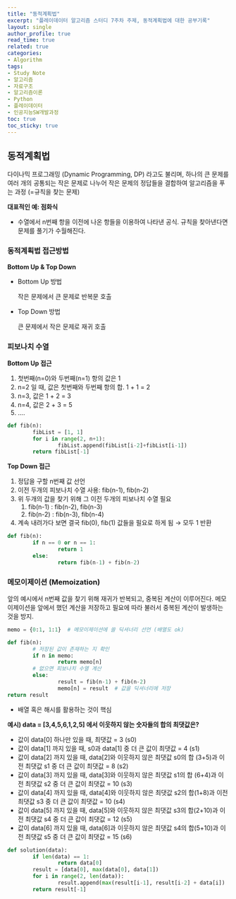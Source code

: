 ```yaml
---
title: "동적계획법"
excerpt: "플레이데이터 알고리즘 스터디 7주차 주제, 동적계획법에 대한 공부기록"
layout: single
author_profile: true
read_time: true
related: true
categories:
- Algorithm
tags:
- Study Note
- 알고리즘
- 자료구조
- 알고리즘이론
- Python
- 플레이데이터
- 인공지능SW개발과정
toc: true
toc_sticky: true
---
```




## 동적계획법

다이나믹 프로그래밍 (Dynamic Programming, DP) 라고도 불리며, 하나의 큰 문제를 여러 개의 공통되는 작은 문제로 나누어 작은 문제의 정답들을 결합하여 알고리즘을 푸는 과정 (=규칙을 찾는 문제)

**대표적인 예: 점화식**

- 수열에서 n번째 항을 이전에 나온 항들을 이용하여 나타낸 공식. 규칙을 찾아낸다면 문제를 풀기가 수월해진다.

### 동적계획법 접근방법

**Bottom Up & Top Down**

- Bottom Up 방법

  작은 문제에서 큰 문제로 반복문 호출

- Top Down 방법

  큰 문제에서 작은 문제로 재귀 호출

### 피보나치 수열

**Bottom Up 접근**

1. 첫번째(n=0)와 두번째(n=1) 항의 값은 1
2. n=2 일 때, 값은 첫번째와 두번째 항의 합. 1 + 1 = 2
3. n=3, 값은 1 + 2 = 3
4. n=4, 값은 2 + 3 = 5
5. ....

```python
def fib(n):
		fibList = [1, 1]
		for i in range(2, n+1):
				fibList.append(fibList[i-2]+fibList[i-1])
		return fibList[-1]
```

**Top Down 접근**

1. 정답을 구할 n번째 값 선언
2. 이전 두개의 피보나치 수열 사용: fib(n-1), fib(n-2)
3. 위 두개의 값을 찾기 위해 그 이전 두개의 피보나치 수열 필요
   1. fib(n-1) : fib(n-2), fib(n-3)
   2. fib(n-2) : fib(n-3), fib(n-4)
4. 계속 내려가다 보면 결국 fib(0), fib(1) 값들을 필요로 하게 됨 → 모두 1 반환

```python
def fib(n):
		if n == 0 or n == 1:
				return 1
		else:
				return fib(n-1) + fib(n-2)
```

### 메모이제이션 (Memoization)

앞의 예시에서 n번째 값을 찾기 위해 재귀가 반복되고, 중복된 계산이 이루어진다. 메모이제이션을 앞에서 했던 계산을 저장하고 필요에 따라 불러서 중복된 계산이 발생하는 것을 방지.

```python
memo = {0:1, 1:1}  # 메모이제이션에 쓸 딕셔너리 선언 (배열도 ok)

def fib(n):
		# 저장된 값이 존재하는 지 확인
		if n in memo:
				return memo[n]
		# 없으면 피보나치 수열 계산
		else:
				result = fib(n-1) + fib(n-2)
				memo[n] = result  # 값을 딕셔너리에 저장
return result
```

- 배열 혹은 해시를 활용하는 것이 핵심

**예시) data = [3,4,5,6,1,2,5] 에서 이웃하지 않는 숫자들의 합의 최댓값은?**

- 값이 data[0] 하나만 있을 때, 최댓값 = 3 (s0)
- 값이 data[1] 까지 있을 때, s0과 data[1] 중 더 큰 값이 최댓값 = 4 (s1)
- 값이 data[2] 까지 있을 때, data[2]와 이웃하지 않은 최댓값 s0의 합 (3+5)과 이전 최댓값 s1 중 더 큰 값이 최댓값 = 8 (s2)
- 값이 data[3] 까지 있을 때, data[3]와 이웃하지 않은 최댓값 s1의 합 (6+4)과 이전 최댓값 s2 중 더 큰 값이 최댓값 = 10 (s3)
- 값이 data[4] 까지 있을 때, data[4]와 이웃하지 않은 최댓값 s2의 합(1+8)과 이전 최댓값 s3 중 더 큰 값이 최댓값 = 10 (s4)
- 값이 data[5] 까지 있을 때, data[5]와 이웃하지 않은 최댓값 s3의 합(2+10)과 이전 최댓값 s4 중 더 큰 값이 최댓값 = 12 (s5)
- 값이 data[6] 까지 있을 때, data[6]과 이웃하지 않은 최댓값 s4의 합(5+10)과 이전 최댓값 s5 중 더 큰 값이 최댓값 = 15 (s6)

```python
def solution(data):
		if len(data) == 1:
				return data[0]
		result = [data[0], max(data[0], data[1])
		for i in range(2, len(data)):
				result.append(max(result[i-1], result[i-2] + data[i])
		return result[-1]
```
